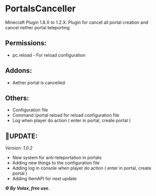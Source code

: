 # PortalsCanceller
Minecraft Plugin 1.8.X to 1.2.X. Plugin for cancel all portal creation and cancel nether portal teleporting


**Permissions:**
----------------------------
- pc.reload - For reload configuration

**Addons:**
--------------------------
- Aether portal is cancelled

**Others:**
-----------------

- Configuration file
- Command /portal reload for reload configuration file
- Log when player do action ( enter in portal, create portal )

🔧**UPDATE:**
-----------------
*Version: 1.0.2*
- New system for anti-teleportation in portals 
- Adding new things to the configuration file
- Adding log in console when player do action ( enter in portal, create portal )
- Adding ItemAPI for next update

***© By Volax, free use.***

